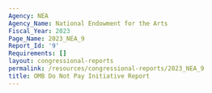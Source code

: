 ```yaml
---
Agency: NEA
Agency_Name: National Endowment for the Arts
Fiscal_Year: 2023
Page_Name: 2023_NEA_9
Report_Id: '9'
Requirements: []
layout: congressional-reports
permalink: /resources/congressional-reports/2023_NEA_9
title: OMB Do Not Pay Initiative Report
---
```

